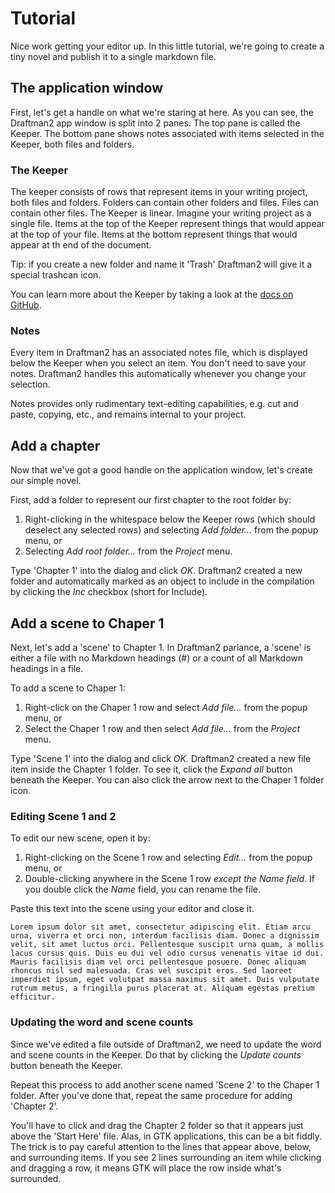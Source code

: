 # Tutorial

Nice work getting your editor up. In this little tutorial, we're going to create a tiny novel and publish it to a single markdown file.

## The application window

First, let's get a handle on what we're staring at here. As you can see, the Draftman2 app window is split into 2 panes. The top pane is called the Keeper. The bottom pane shows notes associated with items selected in the Keeper, both files and folders.

### The Keeper

The keeper consists of rows that represent items in your writing project, both files and folders. Folders can contain other folders and files. Files can contain other files. The Keeper is linear. Imagine your writing project as a single file. Items at the top of the Keeper represent things that would appear at the top of your file. Items at the bottom represent things that would appear at th end of the document.

Tip: if you create a new folder and name it 'Trash' Draftman2 will give it a special trashcan icon.

You can learn more about the Keeper by taking a look at the [docs on GitHub](#).

### Notes

Every item in Draftman2 has an associated notes file, which is displayed below the Keeper when you select an item. You don't need to save your notes. Draftman2 handles this automatically whenever you change your selection.

Notes provides only rudimentary text-editing capabilities, e.g. cut and paste, copying, etc., and remains internal to your project.

## Add a chapter

Now that we've got a good handle on the application window, let's create our simple novel.

First, add a folder to represent our first chapter to the root folder by:

1. Right-clicking in the whitespace below the Keeper rows (which should deselect
   any selected rows) and selecting _Add folder..._ from the popup  menu, or
2. Selecting _Add root folder..._ from the _Project_ menu.

Type 'Chapter 1' into the dialog and click _OK_. Draftman2 created a new folder and automatically marked as an object to include in the compilation by clicking the _Inc_ checkbox (short for Include).

## Add a scene to Chaper 1

Next, let's add a 'scene' to Chapter 1. In Draftman2 parlance, a 'scene' is either a file with no Markdown headings (#) or a count of all Markdown headings in a file.

To add a scene to Chaper 1:

1. Right-click on the Chaper 1 row and select _Add file..._ from the popup menu, or
2. Select the Chaper 1 row and then select _Add file..._ from the _Project_ menu.

Type 'Scene 1' into the dialog and click _OK_. Draftman2 created a new file item inside the Chapter 1 folder. To see it, click the _Expand all_ button beneath the Keeper. You can also click the arrow next to the Chaper 1 folder icon.

### Editing Scene 1 and 2

To edit our new scene, open it by:

1. Right-clicking on the Scene 1 row and selecting _Edit..._ from the popup menu, or
2. Double-clicking anywhere in the Scene 1 row _except the Name field_. If you double click the _Name_ field, you can rename the file.

Paste this text into the scene using your editor and close it.

```
Lorem ipsum dolor sit amet, consectetur adipiscing elit. Etiam arcu urna, viverra et orci non, interdum facilisis diam. Donec a dignissim velit, sit amet luctus orci. Pellentesque suscipit urna quam, a mollis lacus cursus quis. Duis eu dui vel odio cursus venenatis vitae id dui. Mauris facilisis diam vel orci pellentesque posuere. Donec aliquam rhoncus nisl sed malesuada. Cras vel suscipit eros. Sed laoreet imperdiet ipsum, eget volutpat massa maximus sit amet. Duis vulputate rutrum metus, a fringilla purus placerat at. Aliquam egestas pretium efficitur. 
```

### Updating the word and scene counts

Since we've edited a file outside of Draftman2, we need to update the word and scene counts in the Keeper. Do that by clicking the _Update counts_ button beneath the Keeper.

Repeat this process to add another scene named 'Scene 2' to the Chaper 1 folder. After you've done that, repeat the same procedure for adding 'Chapter 2'.

You'll have to click and drag the Chapter 2 folder so that it appears just above the 'Start Here' file. Alas, in GTK applications, this can be a bit fiddly. The trick is to pay careful attention to the lines that appear above, below, and surrounding items. If you see 2 lines surrounding an item while clicking and dragging a row, it means GTK will place the row inside what's surrounded.